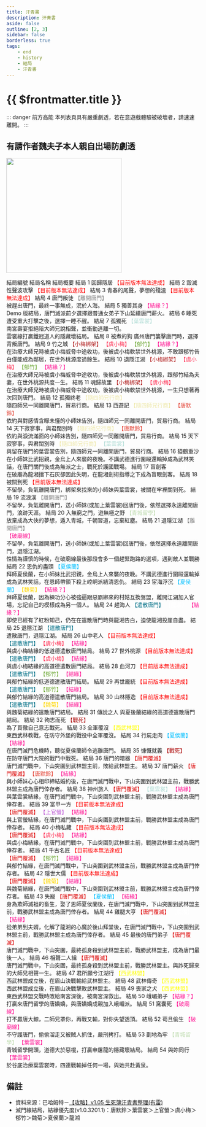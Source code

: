 ```yaml
---
title: 汗青書
description: 汗青書
aside: false
outline: [2, 3]
sidebar: false
borderless: true
tags:
    - end
    - history
    - 結局
    - 汗青書
---
```


# {{ $frontmatter.title }}

::: danger 前方高能
本列表頁具有嚴重劇透，若在意遊戲體驗被破壞者，請速速離開。
:::

## 有請作者魏夫子本人親自出場防劇透

<img height="300" width="300" src="/images/characters/girl_7/special.webp">

<BTable :stickyHeader=true searchMode="or"
:tags="[
{ text: '【唐默鈴】'},
{ text: '【葉雲裳】' },
{ text: '【虞小梅】' },
{ text: '【上官螢】'},
{ text: '【夏侯蘭】' },
{ text: '【郁竹】' },
{ text: '【魏菊】' },
{ text: '【龍湘】' },
{ text: '【結緣】' },
{ text: '【結緣？】' },
{ text: '【破廟線】' },
{ text: '【青城留學】' },
{ text: '【小梅綁架】' },
{ text: '【隨四師兄行商】' },
{ text: '【離開唐門】' },
{ text: '【戰死】' },
{ text: '【遣散唐門】' },
{ text: '【唐門覆滅】' },
{ text: '【西武林盟】' }
]">

<tr>
<td>  
 結局編號  
 </td>
<td :unsortable=true>
結局名稱  
 </td>
<td :unsortable=true>  
 結局概要
</td>
</tr>
<tr>
<td id="汗青書-No.1">
結局 1
</td>
<td style="color: #a83232;">
回歸隱居
</td>
<td>
<span style="color: red;">【目前版本無法達成】</span>
</td>
</tr>
<tr>
<td id="汗青書-No.2">
結局 2
</td>
<td style="color: #a83232;">
毀滅性聲波攻擊
</td>
<td>
<span style="color: red;">【目前版本無法達成】</span>
</td>
</tr>
<tr>
<td id="汗青書-No.3">
結局 3
</td>
<td style="color: #a83232;">
青春的尾聲，夢想的殘渣
</td>
<td>
<span style="color: red;">【目前版本無法達成】</span>
</td>
</tr>
<tr>
<td id="汗青書-No.4">
結局 4
</td>
<td style="color: #a83232;">
<EndIcon no="4">唐門叛徒</EndIcon>
</td>
<td>
<span style="color: Gray;">【離開唐門】</span><br>
被趕出唐門，最終一事無成，泯於人海。
</td>
</tr>
<tr>
<td id="汗青書-No.5">
結局 5
</td>
<td style="color: #a83232;">
<EndIcon no="5">獨善其身</EndIcon>
</td>
<td>
<span style="color: #FF1493;">【結緣？】</span><br>
Demo 版結局，唐門滅派前夕選擇跟普通女弟子下山延續唐門薪火。
</td>
</tr>
<tr>
<td id="汗青書-No.6">
結局 6
</td>
<td style="color: #a83232;">
<EndIcon no="6">睡死</EndIcon>
</td>
<td>
遭受重大打擊之後，選擇一睡不醒。
</td>
</tr>
<tr>
<td id="汗青書-No.7">
結局 7
</td>
<td style="color: #a83232;">
<EndIcon no="7">孤獨死</EndIcon>
</td>
<td>
<span style="color: #B0DCD5;">【葉雲裳】</span><br>
南宮壽宴拒絕陪大師兄說相聲，並衝動逃離一切。<br>
雲裳線打贏鐵冠道人的隱藏壞結局。
</td>
</tr>
<tr>
<td id="汗青書-No.8">
結局 8
</td>
<td style="color: #a83232;">
<EndIcon no="8">被煮的狗</EndIcon>
</td>
<td>
廣州唐門襲擊唐門時，選擇背叛唐門。
</td>
</tr>
<tr>
<td id="汗青書-No.9">
結局 9
</td>
<td style="color: #a83232;">
<EndIcon no="9">竹之城</EndIcon>
</td>
<td>
<span style="color: #B22222;">【小梅綁架】</span>
<span style="color: #FF2D51;">【虞小梅】</span>
<span style="color: #70AA39;">【郁竹】</span>
<span style="color: #FF1493;">【結緣？】</span><br>
在治療大師兄時被虞小梅威脅中途收功，後被虞小梅軟禁世外桃源，不敢跟郁竹告白僅能成為鄰居，在世外桃源度過餘生。
</td>
</tr>
<tr>
<td id="汗青書-No.10">
結局 10
</td>
<td style="color: #a83232;">
<EndIcon no="10">退隱江湖</EndIcon>
</td>
<td>
<span style="color: #B22222;">【小梅綁架】</span>
<span style="color: #FF2D51;">【虞小梅】</span>
<span style="color: #70AA39;">【郁竹】</span>
<span style="color: #FF1493;">【結緣？】</span><br>
在治療大師兄時被虞小梅威脅中途收功，後被虞小梅軟禁世外桃源，跟郁竹結為夫妻，在世外桃源共度一生。
</td>
</tr>
<tr>
<td id="汗青書-No.11">
結局 11
</td>
<td style="color: #a83232;">
<EndIcon no="11">魂歸故里</EndIcon>
</td>
<td>
<span style="color: #B22222;">【小梅綁架】</span>
<span style="color: #FF2D51;">【虞小梅】</span><br>
在治療大師兄時被虞小梅威脅中途收功，後被虞小梅軟禁世外桃源，一生只想著再次回到唐門。
</td>
</tr>
<tr>
<td id="汗青書-No.12">
結局 12
</td>
<td style="color: #a83232;">
<EndIcon no="12">孤獨終老</EndIcon>
</td>
<td>
<span style="color: #EEE8AA;">【隨四師兄行商】</span><br>
隨四師兄一同離開唐門，貿易行商。
</td>
</tr>
<tr>
<td id="汗青書-No.13">
結局 13
</td>
<td style="color: #a83232;">
<EndIcon no="13">西遊記</EndIcon>
</td>
<td>
<span style="color: #EEE8AA;">【隨四師兄行商】</span>
<span style="color: #E34234;">【唐默鈴】</span><br>
依約與對感情含矇未懂的小師妹告別，隨四師兄一同離開唐門，貿易行商。
</td>
</tr>
<tr>
<td id="汗青書-No.14">
結局 14
</td>
<td style="color: #a83232;">
<EndIcon no="14">天下寂寥事，與君闊別時</EndIcon>
</td>
<td>
<span style="color: #EEE8AA;">【隨四師兄行商】</span>
<span style="color: #E34234;">【唐默鈴】</span><br>
依約與淚流滿面的小師妹告別，隨四師兄一同離開唐門，貿易行商。
</td>
</tr>
<tr>
<td id="汗青書-No.15">
結局 15
</td>
<td style="color: #a83232;">
<EndIcon no="15">天下寂寥事，與君闊別時</EndIcon>
</td>
<td>
<span style="color: #EEE8AA;">【隨四師兄行商】</span>
<span style="color: #B0DCD5;">【葉雲裳】</span><br>
與留在唐門的葉雲裳告別，隨四師兄一同離開唐門，貿易行商。
</td>
</tr>
<tr>
<td id="汗青書-No.16">
結局 16
</td>
<td style="color: #a83232;">
<EndIcon no="16">猿鶴重沙</EndIcon>
</td>
<td>
在小師妹比武招親，金烏上人來襲的夜晚。不講武德進行圍毆還輸掉成為武林笑話，在唐門關門後成為無派之士，戰死於護國戰場。
</td>
</tr>
<tr>
<td id="汗青書-No.17">
結局 17
</td>
<td style="color: #a83232;">
<EndIcon no="17">盲劍客</EndIcon>
</td>
<td>
<span style="color: White;">【龍湘】</span><br>
在破廟為龍湘擋下石灰卻因此失明，在龍湘劍術指導之下成為盲眼劍客。
</td>
</tr>
<tr>
<td id="汗青書-No.18">
結局 18
</td>
<td style="color: #a83232;">
被關到死
</td>
<td>
<span style="color: red;">【目前版本無法達成】</span><br>
不留學，負氣離開唐門，綁架來找來的小師妹與葉雲裳，被關在牢裡關到死。
</td>
</tr>
<tr>
<td id="汗青書-No.19">
結局 19
</td>
<td style="color: #a83232;">
<EndIcon no="19">流浪漢</EndIcon>
</td>
<td>
<span style="color: Gray;">【離開唐門】</span><br>
不留學，負氣離開唐門，送小師妹(或加上葉雲裳)回唐門後，依然選擇永遠離開唐門，浪跡天涯。
</td>
</tr>
<tr>
<td id="汗青書-No.20">
結局 20
</td>
<td style="color: #a83232;">
<EndIcon no="20">入無窮之門，遊無極之野</EndIcon>
</td>
<td>
<span style="color: #bfdcb0;">【青城留學】</span><br>
放棄成為大俠的夢想，遁入青城，千朝習道，忘棄紅塵。
</td>
</tr>
<tr>
<td id="汗青書-No.21">
結局 21
</td>
<td style="color: #a83232;">
<EndIcon no="21">退隱江湖</EndIcon>
</td>
<td>
<span style="color: Gray;">【離開唐門】</span><br>
<span style="color: #FF1493;">【破廟線】</span><br>
不留學，負氣離開唐門，送小師妹(或加上葉雲裳)回唐門後，依然選擇永遠離開唐門，退隱江湖。<br>
性情為謹慎的時候，在破廟線最後那段會多一個趕緊跑路的選項，遇到敵人並戰勝
</td>
</tr>
<tr>
<td id="汗青書-No.22">
結局 22
</td>
<td style="color: #a83232;">
<EndIcon no="22">恩仇的盡頭</EndIcon>
</td>
<td>
<span style="color: #00BFFF;">【夏侯蘭】</span><br>
拜師夏侯蘭，在小師妹比武招親，金烏上人來襲的夜晚。不講武德進行圍毆還輸掉成為武林笑話，在恩師帶領下殺上崆峒派結清恩仇。
</td>
</tr>
<tr>
<td id="汗青書-No.23">
結局 23
</td>
<td style="color: #a83232;">
<EndIcon no="23">宦海浮沉</EndIcon>
</td>
<td>
<span style="color: #00BFFF;">【夏侯蘭】</span>
<span style="color: Gold;">【魏菊】</span>
<span style="color: #FF1493;">【結緣？】</span><br>
拜師夏侯蘭，因為練功分心被強逼跟惡霸綁來的村姑互換鴛盟，離開江湖加入官場，忘記自己的模樣成為另一個人。
</td>
</tr>
<tr>
<td id="汗青書-No.24">
結局 24
</td>
<td style="color: #a83232;">
<EndIcon no="24">趕海人</EndIcon>
</td>
<td>
<span style="color: #006F86;">【遣散唐門】</span>
<span style="color: White;">【龍湘】</span>
<span style="color: #FF1493;">【結緣？】</span><br>
即使已經有了紅粉知己，仍在在遣散唐門時與龍湘告白，迫使龍湘投崖自盡。
</td>
</tr>
<tr>
<td id="汗青書-No.25">
結局 25
</td>
<td style="color: #a83232;">
<EndIcon no="25">退隱江湖</EndIcon>
</td>
<td>
<span style="color: #006F86;">【遣散唐門】</span><br>
遣散唐門，退隱江湖。
</td>
</tr>
<tr>
<td id="汗青書-No.26">
結局 26
</td>
<td style="color: #a83232;">
山中老人
</td>
<td>
<span style="color: red;">【目前版本無法達成】</span><br>
<span style="color: #006F86;">【遣散唐門】</span>
<span style="color: #FF2D51;">【虞小梅】</span>
<span style="color: #FF1493;">【結緣】</span><br>
與虞小梅結緣的低道德遣散唐門結局。
</td>
</tr>
<tr>
<td id="汗青書-No.27">
結局 27
</td>
<td style="color: #a83232;">
世外桃源
</td>
<td>
<span style="color: red;">【目前版本無法達成】</span><br>
<span style="color: #006F86;">【遣散唐門】</span>
<span style="color: #FF2D51;">【虞小梅】</span>
<span style="color: #FF1493;">【結緣】</span><br>
與虞小梅結緣的高道德遣散唐門結局。
</td>
</tr>
<tr>
<td id="汗青書-No.28">
結局 28
</td>
<td style="color: #a83232;">
血河刀
</td>
<td>
<span style="color: red;">【目前版本無法達成】</span><br>
<span style="color: #006F86;">【遣散唐門】</span>
<span style="color: #70AA39;">【郁竹】</span>
<span style="color: #FF1493;">【結緣】</span><br>
與郁竹結緣的低道德遣散唐門結局。
</td>
</tr>
<tr>
<td id="汗青書-No.29">
結局 29
</td>
<td style="color: #a83232;">
再世龐統
</td>
<td>
<span style="color: red;">【目前版本無法達成】</span><br>
<span style="color: #006F86;">【遣散唐門】</span>
<span style="color: #70AA39;">【郁竹】</span>
<span style="color: #FF1493;">【結緣】</span><br>
與郁竹結緣的高道德遣散唐門結局。
</td>
</tr>
<tr>
<td id="汗青書-No.30">
結局 30
</td>
<td style="color: #a83232;">
山林隱逸
</td>
<td>
<span style="color: red;">【目前版本無法達成】</span><br>
<span style="color: #006F86;">【遣散唐門】</span>
<span style="color: Gold;">【魏菊】</span>
<span style="color: #FF1493;">【結緣】</span><br>
與魏菊結緣的遣散唐門結局。
</td>
</tr>
<tr>
<td id="汗青書-No.31">
結局 31
</td>
<td style="color: #a83232;">
<EndIcon no="31">傳說之人</EndIcon>
</td>
<td>
與夏後蘭結緣的高道德遣散唐門結局。
</td>
</tr>
<tr>
<td id="汗青書-No.32">
結局 32
</td>
<td style="color: #a83232;">  
 <EndIcon no="32">殉志而死</EndIcon>
</td>
<td>
<span style="color: #AA0000;">【戰死】</span><br>
為了貫徹自己意志戰死。
</td>
</tr>
<tr>
<td id="汗青書-No.33">
結局 33
</td>
<td style="color: #a83232;">
<EndIcon no="33">全軍覆沒</EndIcon>
</td>
<td>
<span style="color: Yellow;">【西武林盟】</span><br>
東西武林教戰，在防守外堡的戰役中全軍覆沒。
</td>
</tr>
<tr>
<td id="汗青書-No.34">
結局 34
</td>
<td style="color: #a83232;">
<EndIcon no="34">行屍走肉</EndIcon>
</td>
<td>
<span style="color: #00BFFF;">【夏侯蘭】</span>
<span style="color: #FF1493;">【結緣】</span><br>
在唐門滅門危機時，聽從夏侯蘭師令逃離唐門。
</td>
</tr>
<tr>
<td id="汗青書-No.35">
結局 35
</td>
<td style="color: #a83232;">
<EndIcon no="35">慷慨就義</EndIcon>
</td>
<td>
<span style="color: #AA0000;">【戰死】</span><br>
在防守唐門大院的戰鬥中戰死。
</td>
</tr>
<tr>
<td id="汗青書-No.36">
結局 36
</td>
<td style="color: #a83232;">
<EndIcon no="36">唐門的暗器</EndIcon>
</td>
<td>
<span style="color: #DC0000;">【唐門覆滅】</span><br>
唐門滅門戰中，下山突圍到武林盟主前，敗給武林盟主。
</td>
</tr>
<tr>
<td id="汗青書-No.37">
結局 37
</td>
<td style="color: #a83232;">
<EndIcon no="37">唐門薪火</EndIcon>
</td>
<td>
<span style="color: #DC0000;">【唐門覆滅】</span>
<span style="color: #E34234;">【唐默鈴】</span>
<span style="color: #FF1493;">【結緣】</span><br>
與小師妹心心相印締結婚約後，在唐門滅門戰中，下山突圍到武林盟主前，戰勝武林盟主成為唐門倖存者。
</td>
</tr>
<tr>
<td id="汗青書-No.38">
結局 38
</td>
<td style="color: #a83232;">
<EndIcon no="38">神州旅人</EndIcon>
</td>
<td>
<span style="color: #DC0000;">【唐門覆滅】</span>
<span style="color: #B0DCD5;">【葉雲裳】</span>
<span style="color: #FF1493;">【結緣】</span><br>
與葉雲裳結緣，在唐門滅門戰中，下山突圍到武林盟主前，戰勝武林盟主成為唐門倖存者。
</td>
</tr>
<tr>
<td id="汗青書-No.39">
結局 39
</td>
<td style="color: #a83232;">
富甲一方
</td>
<td>
<span style="color: red;">【目前版本無法達成】</span><br>
<span style="color: #DC0000;">【唐門覆滅】</span>
<span style="color: MediumOrchid;">【上官螢】</span>
<span style="color: #FF1493;">【結緣】</span><br>
與上官螢結緣，在唐門滅門戰中，下山突圍到武林盟主前，戰勝武林盟主成為唐門倖存者。
</td>
</tr>
<tr>
<td id="汗青書-No.40">
結局 40
</td>
<td style="color: #a83232;">
小梅私藏
</td>
<td>
<span style="color: red;">【目前版本無法達成】</span><br>
<span style="color: #DC0000;">【唐門覆滅】</span>
<span style="color: #FF2D51;">【虞小梅】</span>
<span style="color: #FF1493;">【結緣】</span><br>
與虞小梅結緣，在唐門滅門戰中，下山突圍到武林盟主前，戰勝武林盟主成為唐門倖存者。
</td>
</tr>
<tr>
<td id="汗青書-No.41">
結局 41
</td>
<td style="color: #a83232;">
千古名匠
</td>
<td>
<span style="color: red;">【目前版本無法達成】</span><br>
<span style="color: #DC0000;">【唐門覆滅】</span>
<span style="color: #70AA39;">【郁竹】</span>
<span style="color: #FF1493;">【結緣】</span><br>
與郁竹結緣，在唐門滅門戰中，下山突圍到武林盟主前，戰勝武林盟主成為唐門倖存者。
</td>
</tr>
<tr>
<td id="汗青書-No.42">
結局 42
</td>
<td style="color: #a83232;">
隱世大儒
</td>
<td>
<span style="color: red;">【目前版本無法達成】</span><br>
<span style="color: #DC0000;">【唐門覆滅】</span>
<span style="color: Gold;">【魏菊】</span>
<span style="color: #FF1493;">【結緣】</span><br>
與魏菊結緣，在唐門滅門戰中，下山突圍到武林盟主前，戰勝武林盟主成為唐門倖存者。
</td>
</tr>
<tr>
<td id="汗青書-No.43">
結局 43
</td>
<td style="color: #a83232;">
<EndIcon no="43">失寵</EndIcon>
</td>
<td>
<span style="color: #DC0000;">【唐門覆滅】</span>
<span style="color: #00BFFF;">【夏侯蘭】</span>
<span style="color: #FF1493;">【結緣】</span><br>
身為欺師滅祖的畜生，娶了恩師夏侯蘭後，在唐門滅門戰中，下山突圍到武林盟主前，戰勝武林盟主成為唐門倖存者。
</td>
</tr>
<tr>
<td id="汗青書-No.44">
結局 44
</td>
<td style="color: #a83232;">
<EndIcon no="44">雞腿大亨</EndIcon>
</td>
<td>
<span style="color: #DC0000;">【唐門覆滅】</span>
<span style="color: White;">【龍湘】</span>
<span style="color: #FF1493;">【結緣】</span><br>
從弟弟到夫婿，化解了龍湘的心魔於後山拜堂後，在唐門滅門戰中，下山突圍到武林盟主前，戰勝武林盟主成為唐門倖存者。
</td>
</tr>
<tr>
<td id="汗青書-No.45">
結局 45
</td>
<td style="color: #a83232;">
<EndIcon no="45">最後的唐門弟子</EndIcon>
</td>
<td>
<span style="color: #DC0000;">【唐門覆滅】</span><br>
唐門滅門戰中，下山突圍，最終孤身殺到武林盟主前，戰勝武林盟主，成為唐門最後一人。
</td>
</tr>
<tr>
<td id="汗青書-No.46">
結局 46
</td>
<td style="color: #a83232;">
<EndIcon no="46">相聲二人組</EndIcon>
</td>
<td>
<span style="color: #DC0000;">【唐門覆滅】</span><br>
唐門滅門戰中，下山突圍，最終孤身殺到武林盟主前，戰勝武林盟主。與詐死歸來的大師兄相聲一生。
</td>
</tr>
<tr>
<td id="汗青書-No.47">
結局 47
</td>
<td style="color: #a83232;">
<EndIcon no="47">君所願兮江湖行</EndIcon>
</td>
<td>
<span style="color: Yellow;">【西武林盟】</span><br>
西武林盟成立後，在眉山決戰輸給武林盟主。
</td>
</tr>
<tr>
<td id="汗青書-No.48">
結局 48
</td>
<td style="color: #a83232;">
<EndIcon no="48">武林傳奇</EndIcon>
</td>
<td>
<span style="color: Yellow;">【西武林盟】</span><br>
西武林盟成立後，在眉山決戰擊敗武林盟主。
</td>
</tr>
<tr>
<td id="汗青書-No.49">
結局 49
</td>
<td style="color: #a83232;">
<EndIcon no="49">喪家之犬</EndIcon>
</td>
<td>
<span style="color: Yellow;">【西武林盟】</span><br>
東西武林盟交戰時敗給南宮深後，被南宮深救出。
</td>
</tr>
<tr>
<td id="汗青書-No.50">
結局 50
</td>
<td style="color: #a83232;">
<EndIcon no="50">峨嵋弟子</EndIcon>
</td>
<td>
<span style="color: #FF1493;">【結緣？】</span><br>
打贏來唐門留學的唐嬌嬌，與唐嬌嬌成親加入峨嵋派。
</td>
</tr>
<tr>
<td id="汗青書-No.51">
結局 51
</td>
<td>
<EndIcon no="51">窩囊死</EndIcon>
</td>
<td>
<span style="color: #FF1493;">【破廟線】</span><br>
打不贏唐大鯨，二師兄罩你，再戰又輸，對你失望透頂。
</td>
</tr>
<tr>
<td id="汗青書-No.52">
結局 52
</td>
<td>
<EndIcon no="52">苟且偷生</EndIcon>
</td>
<td>
<span style="color: #FF1493;">【破廟線】</span><br>
不守護唐門，偷偷溜走又被賊人抓住，嚴刑拷打。
</td>
</tr>
<tr>
<td id="汗青書-No.53">
結局 53
</td>
<td>
<EndIcon no="53">劃地為牢</EndIcon>
</td>
<td>
<span style="color: #bfdcb0;">【青城留學】</span>
<span style="color: #FF1493;">【葉雲裳】</span><br>
青城留學開頭，道德大於惡棍，打贏申屠龍的隱藏壞結局。
</td>
</tr>
<tr>
<td id="汗青書-No.54">
結局 54
</td>
<td>
<EndIcon no="54">與妳同行</EndIcon>
</td>
<td>
<span style="color: #FF1493;">【葉雲裳】</span><br>
於谷底治療葉雲裳時，四連戰輸掉任何一場，與她共赴黃泉。
</td>
</tr>
</BTable>

## 備註

-   資料來源：巴哈姆特－[【攻略】v1.05 生死簿汗青書整理(有雷)](https://forum.gamer.com.tw/C.php?bsn=73317&snA=3647&tnum=3&subbsn=3)
-   滅門線結局，結緣優先度(v1.0.3201.1)：<Girl0Icon>唐默鈴</Girl0Icon>＞<Girl2Icon>葉雲裳</Girl2Icon>＞<Girl4Icon>上官螢</Girl4Icon>＞<Girl3Icon>虞小梅</Girl3Icon>＞<Girl6Icon>郁竹</Girl6Icon>＞<Girl7Icon>魏菊</Girl7Icon>＞<Girl5Icon>夏侯蘭</Girl5Icon>＞<Girl8Icon>龍湘</Girl8Icon>
